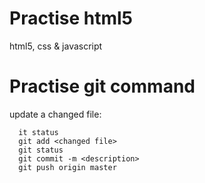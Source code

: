 # Practise html5

  html5, css & javascript

# Practise git command

 update a changed file:
 ```
   it status 
   git add <changed file> 
   git status 
   git commit -m <description>
   git push origin master
```